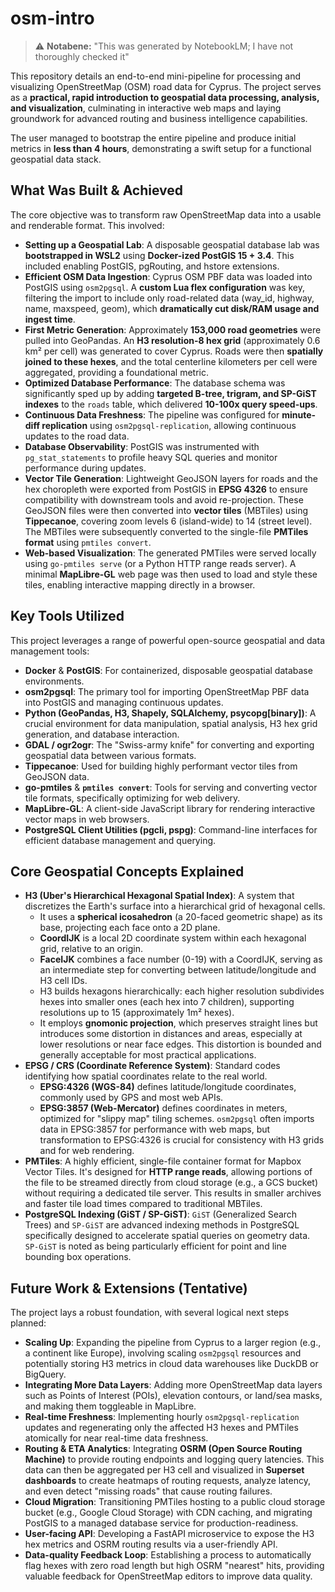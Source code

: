 # osm-intro

> ⚠️ **Notabene:** "This was generated by NotebookLM; I have not thoroughly checked it"

This repository details an end-to-end mini-pipeline for processing and visualizing OpenStreetMap (OSM) road data for Cyprus. The project serves as a **practical, rapid introduction to geospatial data processing, analysis, and visualization**, culminating in interactive web maps and laying groundwork for advanced routing and business intelligence capabilities.

The user managed to bootstrap the entire pipeline and produce initial metrics in **less than 4 hours**, demonstrating a swift setup for a functional geospatial data stack.

## What Was Built & Achieved

The core objective was to transform raw OpenStreetMap data into a usable and renderable format. This involved:

*   **Setting up a Geospatial Lab**: A disposable geospatial database lab was **bootstrapped in WSL2** using **Docker-ized PostGIS 15 + 3.4**. This included enabling PostGIS, pgRouting, and hstore extensions.
*   **Efficient OSM Data Ingestion**: Cyprus OSM PBF data was loaded into PostGIS using `osm2pgsql`. A **custom Lua flex configuration** was key, filtering the import to include only road-related data (way_id, highway, name, maxspeed, geom), which **dramatically cut disk/RAM usage and ingest time**.
*   **First Metric Generation**: Approximately **153,000 road geometries** were pulled into GeoPandas. An **H3 resolution-8 hex grid** (approximately 0.6 km² per cell) was generated to cover Cyprus. Roads were then **spatially joined to these hexes**, and the total centerline kilometers per cell were aggregated, providing a foundational metric.
*   **Optimized Database Performance**: The database schema was significantly sped up by adding **targeted B-tree, trigram, and SP-GiST indexes** to the `roads` table, which delivered **10-100x query speed-ups**.
*   **Continuous Data Freshness**: The pipeline was configured for **minute-diff replication** using `osm2pgsql-replication`, allowing continuous updates to the road data.
*   **Database Observability**: PostGIS was instrumented with `pg_stat_statements` to profile heavy SQL queries and monitor performance during updates.
*   **Vector Tile Generation**: Lightweight GeoJSON layers for roads and the hex choropleth were exported from PostGIS in **EPSG 4326** to ensure compatibility with downstream tools and avoid re-projection. These GeoJSON files were then converted into **vector tiles** (MBTiles) using **Tippecanoe**, covering zoom levels 6 (island-wide) to 14 (street level). The MBTiles were subsequently converted to the single-file **PMTiles format** using `pmtiles convert`.
*   **Web-based Visualization**: The generated PMTiles were served locally using `go-pmtiles serve` (or a Python HTTP range reads server). A minimal **MapLibre-GL** web page was then used to load and style these tiles, enabling interactive mapping directly in a browser.

## Key Tools Utilized

This project leverages a range of powerful open-source geospatial and data management tools:

*   **Docker** & **PostGIS**: For containerized, disposable geospatial database environments.
*   **osm2pgsql**: The primary tool for importing OpenStreetMap PBF data into PostGIS and managing continuous updates.
*   **Python (GeoPandas, H3, Shapely, SQLAlchemy, psycopg[binary])**: A crucial environment for data manipulation, spatial analysis, H3 hex grid generation, and database interaction.
*   **GDAL / ogr2ogr**: The "Swiss-army knife" for converting and exporting geospatial data between various formats.
*   **Tippecanoe**: Used for building highly performant vector tiles from GeoJSON data.
*   **go-pmtiles** & **`pmtiles convert`**: Tools for serving and converting vector tile formats, specifically optimizing for web delivery.
*   **MapLibre-GL**: A client-side JavaScript library for rendering interactive vector maps in web browsers.
*   **PostgreSQL Client Utilities (pgcli, pspg)**: Command-line interfaces for efficient database management and querying.

## Core Geospatial Concepts Explained

*   **H3 (Uber's Hierarchical Hexagonal Spatial Index)**: A system that discretizes the Earth's surface into a hierarchical grid of hexagonal cells.
    *   It uses a **spherical icosahedron** (a 20-faced geometric shape) as its base, projecting each face onto a 2D plane.
    *   **CoordIJK** is a local 2D coordinate system within each hexagonal grid, relative to an origin.
    *   **FaceIJK** combines a face number (0-19) with a CoordIJK, serving as an intermediate step for converting between latitude/longitude and H3 cell IDs.
    *   H3 builds hexagons hierarchically: each higher resolution subdivides hexes into smaller ones (each hex into 7 children), supporting resolutions up to 15 (approximately 1m² hexes).
    *   It employs **gnomonic projection**, which preserves straight lines but introduces some distortion in distances and areas, especially at lower resolutions or near face edges. This distortion is bounded and generally acceptable for most practical applications.
*   **EPSG / CRS (Coordinate Reference System)**: Standard codes identifying how spatial coordinates relate to the real world.
    *   **EPSG:4326 (WGS-84)** defines latitude/longitude coordinates, commonly used by GPS and most web APIs.
    *   **EPSG:3857 (Web-Mercator)** defines coordinates in meters, optimized for "slippy map" tiling schemes. `osm2pgsql` often imports data in EPSG:3857 for performance with web maps, but transformation to EPSG:4326 is crucial for consistency with H3 grids and for web rendering.
*   **PMTiles**: A highly efficient, single-file container format for Mapbox Vector Tiles. It's designed for **HTTP range reads**, allowing portions of the file to be streamed directly from cloud storage (e.g., a GCS bucket) without requiring a dedicated tile server. This results in smaller archives and faster tile load times compared to traditional MBTiles.
*   **PostgreSQL Indexing (GiST / SP-GiST)**: `GiST` (Generalized Search Trees) and `SP-GiST` are advanced indexing methods in PostgreSQL specifically designed to accelerate spatial queries on geometry data. `SP-GiST` is noted as being particularly efficient for point and line bounding box operations.

## Future Work & Extensions (Tentative)

The project lays a robust foundation, with several logical next steps planned:

*   **Scaling Up**: Expanding the pipeline from Cyprus to a larger region (e.g., a continent like Europe), involving scaling `osm2pgsql` resources and potentially storing H3 metrics in cloud data warehouses like DuckDB or BigQuery.
*   **Integrating More Data Layers**: Adding more OpenStreetMap data layers such as Points of Interest (POIs), elevation contours, or land/sea masks, and making them toggleable in MapLibre.
*   **Real-time Freshness**: Implementing hourly `osm2pgsql-replication` updates and regenerating only the affected H3 hexes and PMTiles atomically for near real-time data freshness.
*   **Routing & ETA Analytics**: Integrating **OSRM (Open Source Routing Machine)** to provide routing endpoints and logging query latencies. This data can then be aggregated per H3 cell and visualized in **Superset dashboards** to create heatmaps of routing requests, analyze latency, and even detect "missing roads" that cause routing failures.
*   **Cloud Migration**: Transitioning PMTiles hosting to a public cloud storage bucket (e.g., Google Cloud Storage) with CDN caching, and migrating PostGIS to a managed database service for production-readiness.
*   **User-facing API**: Developing a FastAPI microservice to expose the H3 hex metrics and OSRM routing results via a user-friendly API.
*   **Data-quality Feedback Loop**: Establishing a process to automatically flag hexes with zero road length but high OSRM "nearest" hits, providing valuable feedback for OpenStreetMap editors to improve data quality.
```

